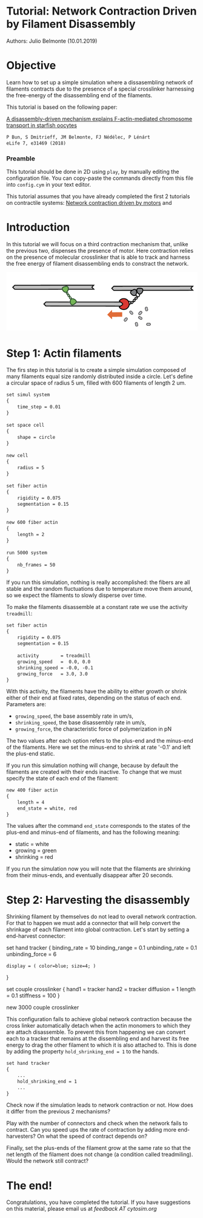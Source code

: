 # Tutorial: Network Contraction Driven by Filament Disassembly

Authors: Julio Belmonte (10.01.2019)


# Objective

Learn how to set up a simple simulation where a dissasembling network of filaments 
contracts due to the presence of a special crosslinker harnessing the free-energy of 
the disassembling end of the filaments.

This tutorial is based on the following paper:

[A disassembly-driven mechanism explains F-actin-mediated chromosome transport in
starfish oocytes](https://elifesciences.org/articles/31469)

    P Bun, S Dmitrieff, JM Belmonte, FJ Nédélec, P Lénárt
    eLife 7, e31469 (2018)


### Preamble

This tutorial should be done in 2D using `play`, by manually editing the configuration file. 
You can copy-paste the commands directly from this file into `config.cym` in your text editor.

This tutorial assumes that you have already completed the first 2 tutorials on contractile systems: 
[Network contraction driven by motors](tuto_contract1.md) and 


# Introduction

In this tutorial we will focus on a third contraction mechanism that, unlike the previous two,
dispenses the presence of motor. Here contraction relies on the presence of molecular 
crosslinker that is able to track and harness the free energy of filament disassembling ends
to constract the network.

![End-Tracking](data/end_tracking.png)


# Step 1: Actin filaments

The firs step in this tutorial is to create a simple simulation composed of many filaments 
equal size randomly distributed inside a circle. Let's define a circular space of radius 5 um, 
filled with 600 filaments of length 2 um.

    set simul system
    {
        time_step = 0.01
    }

    set space cell 
    {
        shape = circle
    }
    
    new cell
    {
        radius = 5
    }
    
    set fiber actin
    {
        rigidity = 0.075
        segmentation = 0.15
    }

    new 600 fiber actin
    {
        length = 2
    }

    run 5000 system
    {
        nb_frames = 50
    }

If you run this simulation, nothing is really accomplished: the fibers are all stable and the 
random fluctuations due to temperature move them around, so we expect the filaments to 
slowly disperse over time.


To make the filaments disassemble at a constant rate we use the activity `treadmill`:

    set fiber actin
    {
        rigidity = 0.075
        segmentation = 0.15

        activity        = treadmill
        growing_speed   =  0.0, 0.0  
        shrinking_speed = -0.0, -0.1             
        growing_force   = 3.0, 3.0      
    }

With this activity, the filaments have the ability to either growth or shrink either of their end 
at fixed rates, depending on the status of each end. Parameters are:

 * `growing_speed`, the base assembly rate in um/s,
 * `shrinking_speed`, the base disassembly rate in um/s,
 * `growing_force`, the characteristic force of polymerization in pN

The two values after each option refers to the plus-end and the minus-end of the filaments. 
Here we set the minus-end to shrink at rate '-0.1' and left the plus-end static.

If you run this simulation nothing will change, because by default the filaments are created 
with their ends inactive. To change that we must specify the state of each end of the filament:

    new 400 fiber actin
    {
        length = 4
        end_state = white, red
    }

The values after the command `end_state` corresponds to the states of the plus-end and 
minus-end of filaments, and has the following meaning:

* static = white
* growing = green
* shrinking = red

If you run the simulation now you will note that the filaments are shrinking from their 
minus-ends, and eventually disappear after 20 seconds.


# Step 2: Harvesting the disassembly

Shrinking filament by themselves do not lead to overall network contraction. For that to 
happen we must add a connector that will help convert the shrinkage of each filament into 
global contraction. Let's start by setting a end-harvest connector:

set hand tracker
{
    binding_rate = 10
    binding_range = 0.1
    unbinding_rate = 0.1
    unbinding_force = 6

    display = ( color=blue; size=4; )
}

set couple crosslinker
{
    hand1 = tracker
    hand2 = tracker
    diffusion = 1
    length = 0.1
    stiffness = 100
} 

new 3000 couple crosslinker


This configuration fails to achieve global network contraction because the cross linker 
automatically detach when the actin monomers to which they are attach disassemble. 
To prevent this from happening we can convert each to a tracker that remains at the 
dissembling end and harvest its free energy to drag the other filament to which it is also
attached to. This is done by adding the property `hold_shrinking_end = 1` to the hands.

	set hand tracker
	{
	    ...
	    hold_shrinking_end = 1
	    ...
	}

Check now if the simulation leads to network contraction or not. How does it differ from 
the previous 2 mechanisms?


Play with the number of connectors and check when the network fails to contract. 
Can you speed ups the rate of contraction by adding more end-harvesters? 
On what the speed of contract depends on?


Finally, set the plus-ends of the filament grow at the same rate so that the net length of the 
filament does not change (a condition called treadmiling). Would the network still contract? 


# The end!

Congratulations, you have completed the tutorial. If you have suggestions on this material, 
please email us at *feedback AT cytosim.org*

